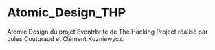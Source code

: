 # Atomic_Design_THP

Atomic Design du projet Eventrbrite de The Hacking Project réalisé par Jules Couturaud et Clément Kuzniewycz.
